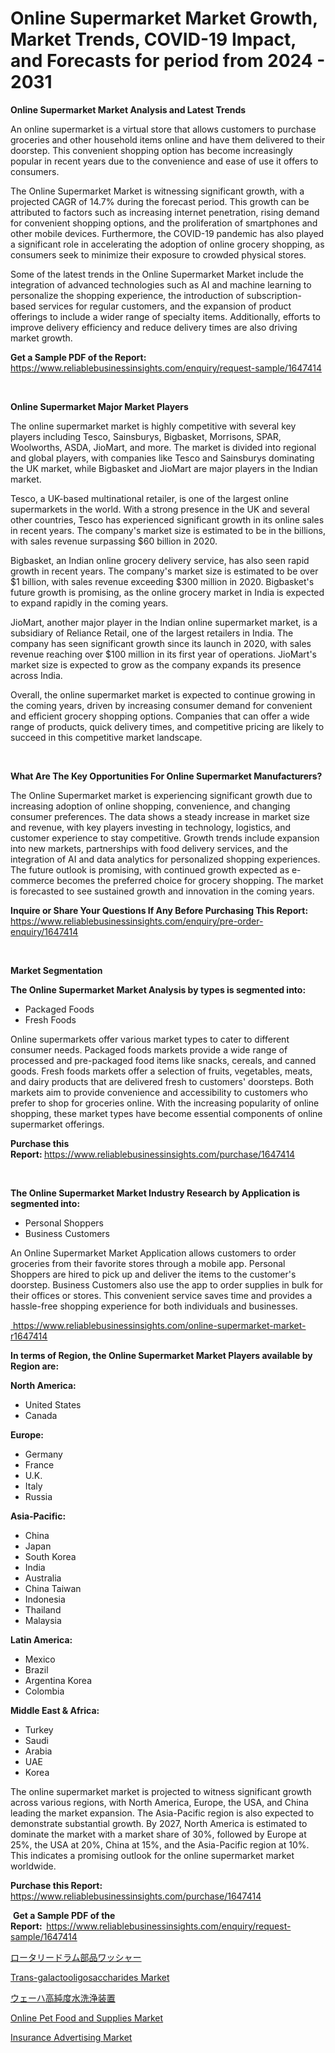 <p><h1>Online Supermarket Market Growth, Market Trends, COVID-19 Impact, and Forecasts for period from 2024 - 2031</h1></p><p><strong>Online Supermarket Market Analysis and Latest Trends</strong></p>
<p><p>An online supermarket is a virtual store that allows customers to purchase groceries and other household items online and have them delivered to their doorstep. This convenient shopping option has become increasingly popular in recent years due to the convenience and ease of use it offers to consumers.</p><p>The Online Supermarket Market is witnessing significant growth, with a projected CAGR of 14.7% during the forecast period. This growth can be attributed to factors such as increasing internet penetration, rising demand for convenient shopping options, and the proliferation of smartphones and other mobile devices. Furthermore, the COVID-19 pandemic has also played a significant role in accelerating the adoption of online grocery shopping, as consumers seek to minimize their exposure to crowded physical stores.</p><p>Some of the latest trends in the Online Supermarket Market include the integration of advanced technologies such as AI and machine learning to personalize the shopping experience, the introduction of subscription-based services for regular customers, and the expansion of product offerings to include a wider range of specialty items. Additionally, efforts to improve delivery efficiency and reduce delivery times are also driving market growth.</p></p>
<p><strong>Get a Sample PDF of the Report:&nbsp;</strong> <a href="https://www.reliablebusinessinsights.com/enquiry/request-sample/1647414">https://www.reliablebusinessinsights.com/enquiry/request-sample/1647414</a></p>
<p>&nbsp;</p>
<p><strong>Online Supermarket Major Market Players</strong></p>
<p><p>The online supermarket market is highly competitive with several key players including Tesco, Sainsburys, Bigbasket, Morrisons, SPAR, Woolworths, ASDA, JioMart, and more. The market is divided into regional and global players, with companies like Tesco and Sainsburys dominating the UK market, while Bigbasket and JioMart are major players in the Indian market.</p><p>Tesco, a UK-based multinational retailer, is one of the largest online supermarkets in the world. With a strong presence in the UK and several other countries, Tesco has experienced significant growth in its online sales in recent years. The company's market size is estimated to be in the billions, with sales revenue surpassing $60 billion in 2020.</p><p>Bigbasket, an Indian online grocery delivery service, has also seen rapid growth in recent years. The company's market size is estimated to be over $1 billion, with sales revenue exceeding $300 million in 2020. Bigbasket's future growth is promising, as the online grocery market in India is expected to expand rapidly in the coming years.</p><p>JioMart, another major player in the Indian online supermarket market, is a subsidiary of Reliance Retail, one of the largest retailers in India. The company has seen significant growth since its launch in 2020, with sales revenue reaching over $100 million in its first year of operations. JioMart's market size is expected to grow as the company expands its presence across India.</p><p>Overall, the online supermarket market is expected to continue growing in the coming years, driven by increasing consumer demand for convenient and efficient grocery shopping options. Companies that can offer a wide range of products, quick delivery times, and competitive pricing are likely to succeed in this competitive market landscape.</p></p>
<p>&nbsp;</p>
<p><strong>What Are The Key Opportunities For Online Supermarket Manufacturers?</strong></p>
<p><p>The Online Supermarket market is experiencing significant growth due to increasing adoption of online shopping, convenience, and changing consumer preferences. The data shows a steady increase in market size and revenue, with key players investing in technology, logistics, and customer experience to stay competitive. Growth trends include expansion into new markets, partnerships with food delivery services, and the integration of AI and data analytics for personalized shopping experiences. The future outlook is promising, with continued growth expected as e-commerce becomes the preferred choice for grocery shopping. The market is forecasted to see sustained growth and innovation in the coming years.</p></p>
<p><strong>Inquire or Share Your Questions If Any Before Purchasing This Report:</strong> <a href="https://www.reliablebusinessinsights.com/enquiry/pre-order-enquiry/1647414">https://www.reliablebusinessinsights.com/enquiry/pre-order-enquiry/1647414</a></p>
<p>&nbsp;</p>
<p><strong>Market Segmentation</strong></p>
<p><strong>The Online Supermarket Market Analysis by types is segmented into:</strong></p>
<p><ul><li>Packaged Foods</li><li>Fresh Foods</li></ul></p>
<p><p>Online supermarkets offer various market types to cater to different consumer needs. Packaged foods markets provide a wide range of processed and pre-packaged food items like snacks, cereals, and canned goods. Fresh foods markets offer a selection of fruits, vegetables, meats, and dairy products that are delivered fresh to customers' doorsteps. Both markets aim to provide convenience and accessibility to customers who prefer to shop for groceries online. With the increasing popularity of online shopping, these market types have become essential components of online supermarket offerings.</p></p>
<p><strong>Purchase this Report:&nbsp;</strong><a href="https://www.reliablebusinessinsights.com/purchase/1647414">https://www.reliablebusinessinsights.com/purchase/1647414</a></p>
<p>&nbsp;</p>
<p><strong>The Online Supermarket Market Industry Research by Application is segmented into:</strong></p>
<p><ul><li>Personal Shoppers</li><li>Business Customers</li></ul></p>
<p><p>An Online Supermarket Market Application allows customers to order groceries from their favorite stores through a mobile app. Personal Shoppers are hired to pick up and deliver the items to the customer's doorstep. Business Customers also use the app to order supplies in bulk for their offices or stores. This convenient service saves time and provides a hassle-free shopping experience for both individuals and businesses.</p></p>
<p><a href="https://www.reliablebusinessinsights.com/online-supermarket-market-r1647414">&nbsp;https://www.reliablebusinessinsights.com/online-supermarket-market-r1647414</a></p>
<p><strong>In terms of Region, the Online Supermarket Market Players available by Region are:</strong></p>
<p>
    <p> <strong> North America: </strong>
        <ul>
            <li>United States</li>
            <li>Canada</li>
        </ul>
        </p> 
    <p> <strong> Europe: </strong>
        <ul>
            <li>Germany</li>
            <li>France</li>
            <li>U.K.</li>
            <li>Italy</li>
            <li>Russia</li>
        </ul>
        </p> 
    <p> <strong> Asia-Pacific: </strong>
        <ul>
            <li>China</li>
            <li>Japan</li>
            <li>South Korea</li>
            <li>India</li>
            <li>Australia</li>
            <li>China Taiwan</li>
            <li>Indonesia</li>
            <li>Thailand</li>
            <li>Malaysia</li>
        </ul>
        </p> 
    <p> <strong> Latin America: </strong>
        <ul>
            <li>Mexico</li>
            <li>Brazil</li>
            <li>Argentina Korea</li>
            <li>Colombia</li>
        </ul>
        </p> 
    <p> <strong> Middle East & Africa: </strong>
        <ul>
            <li>Turkey</li>
            <li>Saudi</li>
            <li>Arabia</li>
            <li>UAE</li>
            <li>Korea</li>
        </ul>
    </p>
    </p>
<p><p>The online supermarket market is projected to witness significant growth across various regions, with North America, Europe, the USA, and China leading the market expansion. The Asia-Pacific region is also expected to demonstrate substantial growth. By 2027, North America is estimated to dominate the market with a market share of 30%, followed by Europe at 25%, the USA at 20%, China at 15%, and the Asia-Pacific region at 10%. This indicates a promising outlook for the online supermarket market worldwide.</p></p>
<p><strong>Purchase this Report: </strong><a href="https://www.reliablebusinessinsights.com/purchase/1647414">https://www.reliablebusinessinsights.com/purchase/1647414</a></p>
<p>&nbsp;<strong>Get a Sample PDF of the Report:&nbsp;&nbsp;</strong><a href="https://www.reliablebusinessinsights.com/enquiry/request-sample/1647414">https://www.reliablebusinessinsights.com/enquiry/request-sample/1647414</a></p>
<p><strong></strong></p>
<p><p><a href="https://github.com/dawson566/Market-Research-Report-List-2/blob/main/4707603181003.md">ロータリードラム部品ワッシャー</a></p><p><a href="https://www.linkedin.com/pulse/insights-trans-galactooligosaccharides-industry-market-financial-m1u8e?trackingId=IZRuH%2BXkQ0VguN8AJJ%2FA4g%3D%3D">Trans-galactooligosaccharides Market</a></p><p><a href="https://github.com/DeonBoer2023/Market-Research-Report-List-2/blob/main/9322084181004.md">ウェーハ高純度水洗浄装置</a></p><p><a href="https://github.com/irfadac/Market-Research-Report-List-4/blob/main/online-pet-food-and-supplies-market.md">Online Pet Food and Supplies Market</a></p><p><a href="https://github.com/myacatherineblakecaczo9vcsw/Market-Research-Report-List-3/blob/main/insurance-advertising-market.md">Insurance Advertising Market</a></p></p>